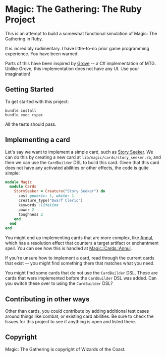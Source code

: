 # Magic: The Gathering: The Ruby Project

This is an attempt to build a somewhat functional simulation of Magic: The Gathering in Ruby.

It is incredibly rudimentary. I have little-to-no prior game programming experience. You have been warned.

Parts of this have been inspired by [Grove](https://github.com/pinky39/grove) -- a C# implementation of MTG. Unlike Grove, this implementation does not have any UI. Use your imagination!

## Getting Started

To get started with this project:

```
bundle install
bundle exec rspec
```

All the tests should pass.

## Implementing a card

Let's say we want to implement a simple card, such as [Story Seeker](https://scryfall.com/card/khm/34/story-seeker). We can do this by creating a new card at `lib/magic/cards/story_seeker.rb`, and then we can use the `CardBuilder` DSL to build this card. Given that this card does not have any activated abilities or other effects, the code is quite simple:

```ruby
module Magic
  module Cards
    StorySeeker = Creature("Story Seeker") do
      cost generic: 1, white: 1
      creature_type("Dwarf Cleric")
      keywords :lifelink
      power 2
      toughness 2
    end
  end
end
```

You might end up implementing cards that are more complex, like [Annul](https://scryfall.com/card/khm/42/annul), which has a resolution effect that counters a target artifact or enchantment spell. You can see how this is handled at [Magic::Cards::Annul](lib/magic/cards/annul.rb).

If you're unsure how to implement a card, read through the current cards that exist -- you might find something there that matches what you need.

You might find some cards that do not use the `CardBuilder` DSL. These are cards that were implemented before the `CardBuilder` DSL was added. Can you switch these over to using the `CardBuilder` DSL?

## Contributing in other ways

Other than cards, you could contribute by adding additional test cases around things like combat, or existing card abilities. Be sure to check the Issues for this project to see if anything is open and listed there.

## Copyright

Magic: The Gathering is copyright of Wizards of the Coast.
